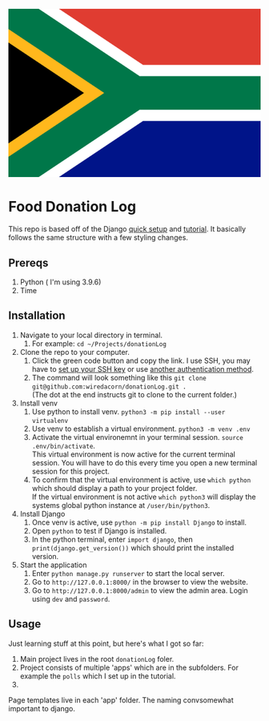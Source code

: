 ![alt text](https://github.com/wiredacorn/donationLog/blob/main/static/flag-sa.png?raw=true)

# Food Donation Log

This repo is based off of the Django [quick setup](https://docs.djangoproject.com/en/4.1/intro/install/) and [tutorial](https://docs.djangoproject.com/en/4.1/intro/tutorial01/). It basically follows the same structure with a few styling changes.

## Prereqs

1. Python ( I'm using 3.9.6)
2. Time

## Installation

1. Navigate to your local directory in terminal.
    1. For example: ```cd ~/Projects/donationLog```
2. Clone the repo to your computer.
    1. Click the green code button and copy the link. I use SSH, you may have to [set up your SSH key](https://docs.github.com/en/authentication/connecting-to-github-with-ssh/generating-a-new-ssh-key-and-adding-it-to-the-ssh-agent) or use [another authentication method](https://docs.github.com/en/authentication). 
    2. The command will look something like this ```git clone git@github.com:wiredacorn/donationLog.git .``` <br>(The dot at the end instructs git to clone to the current folder.)
2. Install venv
    1. Use python to install venv. ```python3 -m pip install --user virtualenv```
    2. Use venv to establish a virtual environment. ```python3 -m venv .env```
    3. Activate the virtual environemnt in your terminal session. ```source .env/bin/activate```. <br>This virtual environment is now active for the current terminal session. You will have to do this every time you open a new terminal session for this project.
    4. To confirm that the virtual environment is active, use ```which python``` which should display a path to your project folder. <br>If the virtual environment is not active ```which python3``` will display the systems global python instance at ```/user/bin/python3```.
3. Install Django
    1. Once venv is active, use ```python -m pip install Django``` to install.
    2. Open ```python``` to test if Django is installed.
    3. In the python terminal, enter ```import django```, then ```print(django.get_version())``` which should print the installed version.
4. Start the application
    1. Enter ```python manage.py runserver``` to start the local server.
    2. Go to ```http://127.0.0.1:8000/``` in the browser to view the website.
    3. Go to ```http://127.0.0.1:8000/admin``` to view the admin area. Login using ```dev``` and ```password```.


## Usage

Just learning stuff at this point, but here's what I got so far:

1. Main project lives in the root ```donationLog``` foler.
2. Project consists of multiple 'apps' which are in the subfolders. For example the ```polls``` which I set up in the tutorial.
3. 
Page templates live in each 'app' folder. The naming convsomewhat important to django.
